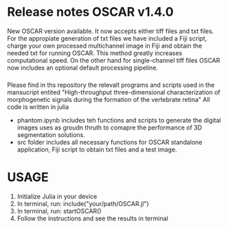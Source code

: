 # Release notes OSCAR v1.4.0

New OSCAR version available. It now accepts either tiff files and txt files. For the appropiate generation of txt files we have included a Fiji script, charge your own processed multichannel image in Fiji and obtain the needed txt for running OSCAR. This method greatly increases computational speed. On the other hand for single-channel tiff files OSCAR now includes an optional default processing pipeline.

###

Please find in ths repository the relevalt programs and scripts used in the mansucript entited "High-throughput three-dimensional characterization of morphogenetic signals during the formation of the vertebrate retina"
All code is written in julia 
- phantom.ipynb includes teh functions and scripts to generate the digital images uses as groudn thruth to comapre the performance of 3D segmentation solutions.
- src folder includes all necessary functions for OSCAR standalone application, Fiji script to obtain txt files and a test image.

# USAGE
1. Initialize Julia in your device
2. In terminal, run:
       include("your/path/OSCAR.jl")
4. In terminal, run:
    startOSCAR()
5. Follow the instructions and see the results in terminal
